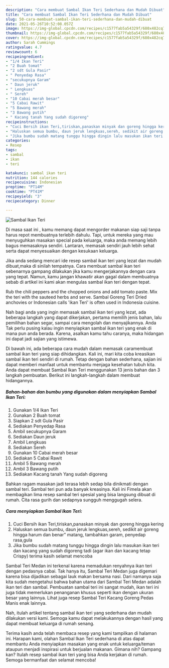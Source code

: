 ```yaml
---
description: "Cara membuat Sambal Ikan Teri Sederhana dan Mudah Dibuat"
title: "Cara membuat Sambal Ikan Teri Sederhana dan Mudah Dibuat"
slug: 50-cara-membuat-sambal-ikan-teri-sederhana-dan-mudah-dibuat
date: 2021-05-26T10:52:08.057Z
image: https://img-global.cpcdn.com/recipes/c1577fab5a54329f/680x482cq70/sambal-ikan-teri-foto-resep-utama.jpg
thumbnail: https://img-global.cpcdn.com/recipes/c1577fab5a54329f/680x482cq70/sambal-ikan-teri-foto-resep-utama.jpg
cover: https://img-global.cpcdn.com/recipes/c1577fab5a54329f/680x482cq70/sambal-ikan-teri-foto-resep-utama.jpg
author: Sarah Cummings
ratingvalue: 4.7
reviewcount: 6
recipeingredient:
- "1/4 Ikan Teri"
- "2 Buah tomat"
- "2 sdt Gula Pasir"
- " Penyedap Rasa"
- "secukupnya Garam"
- " Daun jeruk"
- " Lengkuas"
- " Sereh"
- "10 Cabai merah besar"
- "5 Cabai Rawit"
- "5 Bawang merah"
- "3 Bawang putih"
- " Kacang tanah Yang sudah digoreng"
recipeinstructions:
- "Cuci Bersih ikan Teri,tiriskan,panaskan minyak dan goreng hingga kering"
- "Haluskan semua bumbu, daun jeruk lengkuas,sereh, sedikit air goreng hingga harum dan benar&#34; matang, tambahkan garam, penyedap rasa,gula"
- "Jika bumbu sudah matang tunggu hingga dingin lalu masukan ikan teri dan kacang yang sudah digoreng tadi (agar ikan dan kacang tetap Crispy) terima kasih selamat mencoba"
categories:
- Resep
tags:
- sambal
- ikan
- teri

katakunci: sambal ikan teri 
nutrition: 144 calories
recipecuisine: Indonesian
preptime: "PT14M"
cooktime: "PT41M"
recipeyield: "3"
recipecategory: Dinner

---
```



![Sambal Ikan Teri](https://img-global.cpcdn.com/recipes/c1577fab5a54329f/680x482cq70/sambal-ikan-teri-foto-resep-utama.jpg)

Di masa  saat ini , kamu memang dapat mengorder makanan siap saji tanpa harus repot membuatnya terlebih dahulu. Tapi, untuk mereka yang mau menyuguhkan masakan special pada keluarga, maka anda memang lebih bagus memasaknya sendiri. Lantaran, memasak sendiri jauh lebih sehat serta dapat menyesuaikan dengan kesukaan keluarga.

Jika anda sedang mencari ide resep sambal ikan teri yang lezat dan mudah dibuat,maka di sinilah tempatnya. Cara membuat sambal ikan teri  sebenarnya gampang dilakukan jika kamu mengerjakannya dengan cara yang tepat. Namun, kamu jangan khawatir akan gagal dalam membuatnya 
sebab di artikel ini kami akan mengulas sambal ikan teri dengan tepat.  

Rub the chili peppers and the chopped onions and add tomato paste. Mix the teri with the sauteed herbs and serve. Sambal Goreng Teri Dried anchovies or Indonesian calls &#39;ikan Teri&#39; is often used in Indonesia cuisine.

Nah bagi anda yang ingin memasak sambal ikan teri yang lezat, ada beberapa langkah yang dapat dikerjakan, pertama memilih jenis bahan, lalu pemilihan bahan segar, sampai cara mengolah dan menyajikannya. Anda Tak perlu pusing kalau ingin menyiapkan sambal ikan teri yang enak di mana pun anda berada. Karena, asalkan kamu  tahu caranya, maka hidangan ini dapat jadi sajian yang istimewa.

Di bawah ini, ada beberapa cara mudah dalam memasak caramembuat sambal ikan teri yang siap dihidangkan. Kali ini, mari kita coba kreasikan sambal ikan teri sendiri di rumah. Tetap dengan bahan sederhana, sajian ini dapat memberi manfaat untuk membantu menjaga kesehatan tubuh kita. Anda dapat membuat Sambal Ikan Teri menggunakan 13 jenis bahan dan 3 langkah pembuatan. Berikut ini langkah-langkah dalam membuat hidangannya.

<!--inarticleads1-->

##### Bahan-bahan dan bumbu yang digunakan dalam menyiapkan Sambal Ikan Teri:

1. Gunakan 1/4 Ikan Teri
1. Gunakan 2 Buah tomat
1. Siapkan 2 sdt Gula Pasir
1. Sediakan  Penyedap Rasa
1. Ambil secukupnya Garam
1. Sediakan  Daun jeruk
1. Ambil  Lengkuas
1. Sediakan  Sereh
1. Gunakan 10 Cabai merah besar
1. Sediakan 5 Cabai Rawit
1. Ambil 5 Bawang merah
1. Ambil 3 Bawang putih
1. Sediakan  Kacang tanah Yang sudah digoreng


Bahkan ragam masakan jadi terasa lebih sedap bila dinikmati dengan sambal teri. Sambal teri pun ada banyak kreasinya. Kali ini Fimela akan membagikan lima resep sambal teri spesial yang bisa langsung dibuat di rumah. Cita rasa gurih dan sedapnya sungguh menggugah selera. 

<!--inarticleads2-->

##### Cara menyiapkan Sambal Ikan Teri:

1. Cuci Bersih ikan Teri,tiriskan,panaskan minyak dan goreng hingga kering
1. Haluskan semua bumbu, daun jeruk lengkuas,sereh, sedikit air goreng hingga harum dan benar&#34; matang, tambahkan garam, penyedap rasa,gula
1. Jika bumbu sudah matang tunggu hingga dingin lalu masukan ikan teri dan kacang yang sudah digoreng tadi (agar ikan dan kacang tetap Crispy) terima kasih selamat mencoba


Sambal Teri Medan ini terkenal karena memadukan renyahnya ikan teri dengan pedasnya cabai. Tak hanya itu, Sambal Teri Medan juga digemari karena bisa dijadikan sebagai lauk makan bersama nasi. Dari namanya saja kita sudah mengetahui bahwa bahan utama dari Sambal Teri Medan adalah ikan teri dan sambal. Pembuatan sambal teri ini sangat mudah, ikan teri ini juga tidak memerlukan penanganan khusus seperti ikan dengan ukuran besar yang lainnya. Lihat juga resep Sambal Teri Kacang Goreng Pedas Manis enak lainnya. 

Nah, itulah artikel tentang  sambal ikan teri  yang sederhana dan mudah dilakukan versi kami. Semoga kamu dapat melakukannya dengan hasil yang dapat membuat keluarga di rumah senang. 

Terima kasih anda telah membaca resep yang kami tampilkan di halaman ini. Harapan kami, olahan  Sambal Ikan Teri sederhana di atas dapat membantu Anda menyiapkan masakan yang enak untuk keluarga/teman ataupun menjadi inspirasi untuk berjualan makanan. Gimana nih? Gampang kan? Itulah resep sambal ikan teri yang bisa Anda kerjakan di rumah. Semoga bermanfaat dan selamat mencoba!

